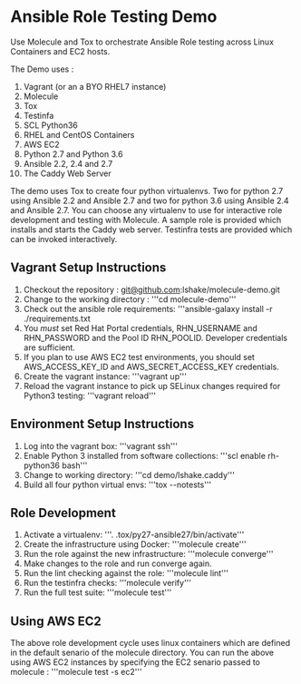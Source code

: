 Ansible Role Testing Demo
=========================

Use Molecule and Tox to orchestrate Ansible Role testing across Linux Containers and EC2 hosts.

The Demo uses :

1. Vagrant (or an a BYO RHEL7 instance)
1. Molecule
1. Tox
1. Testinfa
1. SCL Python36
1. RHEL and CentOS Containers
1. AWS EC2
1. Python 2.7 and Python 3.6
1. Ansible 2.2, 2.4 and 2.7
1. The Caddy Web Server

The demo uses Tox to create four python virtualenvs.  Two for python 2.7 using Ansible 2.2 and Ansible 2.7 and two for python 3.6 using Ansible 2.4 and Ansible 2.7.  You can choose any virtualenv to use for interactive role development and testing with Molecule.  A sample role is provided which installs and starts the Caddy web server.  Testinfra tests are provided which can be invoked interactively.

Vagrant Setup Instructions
--------------------------

1. Checkout the repository : git@github.com:lshake/molecule-demo.git
2. Change to the working directory : '''cd molecule-demo'''
3. Check out the ansible role requirements: '''ansible-galaxy install -r ./requirements.txt
1. You *must* set Red Hat Portal credentials, RHN_USERNAME and RHN_PASSWORD and the Pool ID RHN_POOLID.  Developer credentials are sufficient.
2. If you plan to use AWS EC2 test environments, you should set AWS_ACCESS_KEY_ID and AWS_SECRET_ACCESS_KEY credentials.
4. Create the vagrant instance: '''vagrant up'''
5. Reload the vagrant instance to pick up SELinux changes required for Python3 testing: '''vagrant reload''' 

Environment Setup Instructions
------------------------------

1. Log into the vagrant box: '''vagrant ssh'''
2. Enable Python 3 installed from software collections: '''scl enable rh-python36 bash'''
3. Change to working directory: '''cd demo/lshake.caddy'''
4. Build all four python virtual envs: '''tox --notests'''

Role Development
----------------

1. Activate a virtualenv: '''. .tox/py27-ansible27/bin/activate'''
2. Create the infrastructure using Docker: '''molecule create'''
3. Run the role against the new infrastructure: '''molecule converge'''
4. Make changes to the role and run converge again.
5. Run the lint checking against the role: '''molecule lint'''
6. Run the testinfra checks:  '''molecule verify'''
7. Run the full test suite:  '''molecule test'''

Using AWS EC2
-------------

The above role development cycle uses linux containers which are defined in the default senario of the molecule directory.   You can run the above using AWS EC2 instances by specifying the EC2 senario passed to molecule : '''molecule test -s ec2'''
